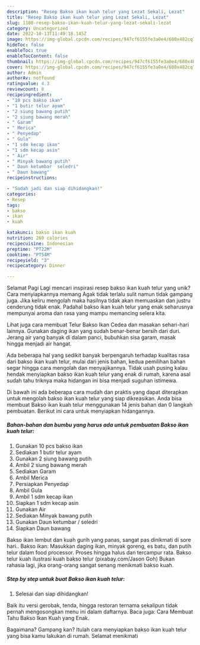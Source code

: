 ```yaml
---
description: "Resep Bakso ikan kuah telur yang Lezat Sekali, Lezat"
title: "Resep Bakso ikan kuah telur yang Lezat Sekali, Lezat"
slug: 1180-resep-bakso-ikan-kuah-telur-yang-lezat-sekali-lezat
category: Uncategorized
date: 2022-10-13T11:49:18.145Z
image: https://img-global.cpcdn.com/recipes/947cf6155fe3a0e4/680x482cq70/bakso-ikan-kuah-telur-foto-resep-utama.jpg
hideToc: false
enableToc: true
enableTocContent: false
thumbnail: https://img-global.cpcdn.com/recipes/947cf6155fe3a0e4/680x482cq70/bakso-ikan-kuah-telur-foto-resep-utama.jpg
cover: https://img-global.cpcdn.com/recipes/947cf6155fe3a0e4/680x482cq70/bakso-ikan-kuah-telur-foto-resep-utama.jpg
author: Admin
authorAv: notfound
ratingvalue: 4.3
reviewcount: 8
recipeingredient:
- "10 pcs bakso ikan"
- "1 butir telur ayam"
- "2 siung bawang putih"
- "2 siung bawang merah"
- " Garam"
- " Merica"
- " Penyedap"
- " Gula"
- "1 sdm kecap ikan"
- "1 sdm kecap asin"
- " Air"
- " Minyak bawang putih"
- " Daun ketumbar  seledri"
- " Daun bawang"
recipeinstructions:

- "Sudah jadi dan siap dihidangkan!"
categories:
- Resep
tags:
- bakso
- ikan
- kuah

katakunci: bakso ikan kuah 
nutrition: 269 calories
recipecuisine: Indonesian
preptime: "PT22M"
cooktime: "PT54M"
recipeyield: "3"
recipecategory: Dinner

---
```



Selamat Pagi Lagi mencari inspirasi resep bakso ikan kuah telur yang unik? Cara menyiapkannya memang Agak tidak terlalu sulit namun tidak gampang juga. Jika keliru mengolah maka hasilnya tidak akan memuaskan dan justru cenderung tidak enak. Padahal bakso ikan kuah telur yang enak seharusnya mempunyai aroma dan rasa yang mampu memancing selera kita.


Lihat juga cara membuat Telur Bakso Ikan Cedea dan masakan sehari-hari lainnya. Gunakan daging ikan yang sudah benar-benar bersih dari duri. Jerang air yang banyak di dalam panci, bubuhkan sisa garam, masak hingga menjadi air hangat.

Ada beberapa hal yang sedikit banyak berpengaruh terhadap kualitas rasa dari bakso ikan kuah telur, mulai dari jenis bahan, kedua pemilihan bahan segar hingga cara mengolah dan menyajikannya. Tidak usah pusing kalau hendak menyiapkan bakso ikan kuah telur yang enak di rumah, karena asal sudah tahu triknya maka hidangan ini bisa menjadi suguhan istimewa.


Di bawah ini ada beberapa cara mudah dan praktis yang dapat diterapkan untuk mengolah bakso ikan kuah telur yang siap dikreasikan. Anda bisa membuat Bakso ikan kuah telur menggunakan 14 jenis bahan dan 0 langkah pembuatan. Berikut ini cara untuk menyiapkan hidangannya.

<!--inarticleads1-->

##### Bahan-bahan dan bumbu yang harus ada untuk pembuatan Bakso ikan kuah telur:

1. Gunakan 10 pcs bakso ikan
1. Sediakan 1 butir telur ayam
1. Gunakan 2 siung bawang putih
1. Ambil 2 siung bawang merah
1. Sediakan  Garam
1. Ambil  Merica
1. Persiapkan  Penyedap
1. Ambil  Gula
1. Ambil 1 sdm kecap ikan
1. Siapkan 1 sdm kecap asin
1. Gunakan  Air
1. Sediakan  Minyak bawang putih
1. Gunakan  Daun ketumbar / seledri
1. Siapkan  Daun bawang


Bakso ikan lembut dan kuah gurih yang panas, sangat pas dinikmati di sore hari.. Bakso ikan: Masukkan daging ikan, minyak goreng, es batu, dan putih telur dalam food processor. Proses hingga halus dan tercampur rata. Bakso telur kuah ilustrasi kuah bakso telur (pixabay.com/Jason Goh) Bukan rahasia lagi, jika orang-orang sangat senang menikmati bakso kuah. 

<!--inarticleads2-->

##### Step by step untuk buat Bakso ikan kuah telur:


1. Selesai dan siap dihidangkan!

Baik itu versi gerobak, tenda, hingga restoran ternama sekalipun tidak pernah mengosongkan menu ini dalam daftarnya. Baca juga: Cara Membuat Tahu Bakso Ikan Kuah yang Enak. 

Bagaimana? Gampang kan? Itulah cara menyiapkan bakso ikan kuah telur yang bisa kamu lakukan di rumah. Selamat menikmati

